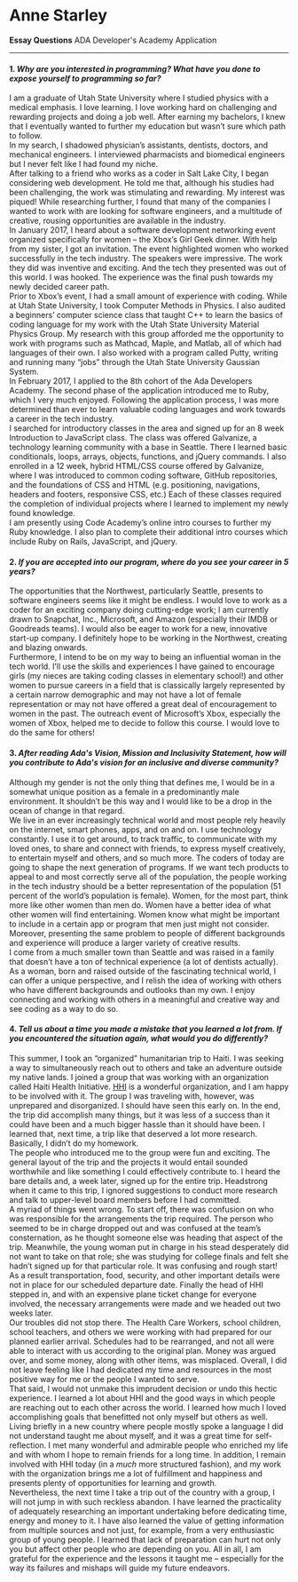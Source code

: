 
# Anne Starley  
**Essay Questions** ADA Developer's Academy Application  
_________________________________________________  
#### 1. *Why are you interested in programming? What have you done to expose yourself to programming so far?*  
I am a graduate of Utah State University where I studied physics with a medical emphasis. I love learning. I love working hard on challenging and rewarding projects and doing a job well. After earning my bachelors, I knew that I eventually wanted to further my education but wasn’t sure which path to follow.  
In my search, I shadowed physician’s assistants, dentists, doctors, and mechanical engineers. I interviewed pharmacists and biomedical engineers but I never felt like I had found my niche.  
After talking to a friend who works as a coder in Salt Lake City, I began considering web development. He told me that, although his studies had been challenging, the work was stimulating and rewarding. My interest was piqued! While researching further, I found that many of the companies I wanted to work with are looking for software engineers, and a multitude of creative, rousing opportunities are available in the industry.  
In January 2017, I heard about a software development networking event organized specifically for women – the Xbox’s Girl Geek dinner. With help from my sister, I got an invitation. The event highlighted women who worked successfully in the tech industry. The speakers were impressive. The work they did was inventive and exciting. And the tech they presented was out of this world. I was hooked. The experience was the final push towards my newly decided career path.  
Prior to Xbox’s event, I had a small amount of experience with coding. While at Utah State University, I took Computer Methods in Physics. I also audited a beginners’ computer science class that taught C++ to learn the basics of coding language for my work with the Utah State University Material Physics Group. My research with this group afforded me the opportunity to work with programs such as Mathcad, Maple, and Matlab, all of which had languages of their own. I also worked with a program called Putty, writing and running many “jobs” through the Utah State University Gaussian System.  
In February 2017, I applied to the 8th cohort of the Ada Developers Academy. The second phase of the application introduced me to Ruby, which I very much enjoyed. Following the application process, I was more determined than ever to learn valuable coding languages and work towards a career in the tech industry.  
I searched for introductory classes in the area and signed up for an 8 week Introduction to JavaScript class. The class was offered Galvanize, a technology learning community with a base in Seattle. There I learned basic conditionals, loops, arrays, objects, functions, and jQuery commands. I also enrolled in a 12 week, hybrid HTML/CSS course offered by Galvanize, where I was introduced to common coding software, GitHub repositories, and the foundations of CSS and HTML (e.g. positioning, navigations, headers and footers, responsive CSS, etc.) Each of these classes required the completion of individual projects where I learned to implement my newly found knowledge.    
I am presently using Code Academy’s online intro courses to further my Ruby knowledge. I also plan to complete their additional intro courses which include Ruby on Rails, JavaScript, and jQuery.  

#### 2. *If you are accepted into our program, where do you see your career in 5 years?*  

The opportunities that the Northwest, particularly Seattle, presents to software engineers seems like it might be endless. I would love to work as a coder for an exciting company doing cutting-edge work; I am currently drawn to Snapchat, Inc., Microsoft, and Amazon (especially their IMDB or Goodreads teams). I would also be eager to work for a new, innovative start-up company. I definitely hope to be working in the Northwest, creating and blazing onwards.  
Furthermore, I intend to be on my way to being an influential woman in the tech world. I’ll use the skills and experiences I have gained to encourage girls (my nieces are taking coding classes in elementary school!) and other women to pursue careers in a field that is classically largely represented by a certain narrow demographic and may not have a lot of female representation or may not have offered a great deal of encouragement to women in the past. The outreach event of Microsoft’s Xbox, especially the women of Xbox, helped me to decide to follow this course. I would love to do the same for others!  

#### 3. *After reading Ada's Vision, Mission and Inclusivity Statement, how will you contribute to Ada's vision for an inclusive and diverse community?*  
Although my gender is not the only thing that defines me, I would be in a somewhat unique position as a female in a predominantly male environment. It shouldn’t be this way and I would like to be a drop in the ocean of change in that regard.  
We live in an ever increasingly technical world and most people rely heavily on the internet, smart phones, apps, and on and on. I use technology constantly. I use it to get around, to track traffic, to communicate with my loved ones, to share and connect with friends, to express myself creatively, to entertain myself and others, and so much more. The coders of today are going to shape the next generation of programs. If we want tech products to appeal to and most correctly serve all of the population, the people working in the tech industry should be a better representation of the population (51 percent of the world’s population is female). Women, for the most part, think more like other women than men do. Women have a better idea of what other women will find entertaining. Women know what might be important to include in a certain app or program that men just might not consider. Moreover, presenting the same problem to people of different backgrounds and experience will produce a larger variety of creative results.  
I come from a much smaller town than Seattle and was raised in a family that doesn’t have a ton of technical experience (a lot of dentists actually). As a woman, born and raised outside of the fascinating technical world, I can offer a unique perspective, and I relish the idea of working with others who have different backgrounds and outlooks than my own. I enjoy connecting and working with others in a meaningful and creative way and see coding as a way to do so.  

#### 4. *Tell us about a time you made a mistake that you learned a lot from. If you encountered the situation again, what would you do differently?*  
This summer, I took an “organized” humanitarian trip to Haiti. I was seeking a way to simultaneously reach out to others and take an adventure outside my native lands. I joined a group that was working with an organization called Haiti Health Initiative. [HHI](http://haitihealthinitiative.org/ "Check out their webpage here!") is a wonderful organization, and I am happy to be involved with it. The group I was traveling with, however, was unprepared and disorganized. I should have seen this early on. In the end, the trip did accomplish many things, but it was less of a success than it could have been and a much bigger hassle than it should have been. I learned that, next time, a trip like that deserved a lot more research. Basically, I didn’t do my homework.  
The people who introduced me to the group were fun and exciting. The general layout of the trip and the projects it would entail sounded worthwhile and like something I could effectively contribute to. I heard the bare details and, a week later, signed up for the entire trip. Headstrong when it came to this trip, I ignored suggestions to conduct more research and talk to upper-level board members before I had committed.  
A myriad of things went wrong. To start off, there was confusion on who was responsible for the arrangements the trip required. The person who seemed to be in charge dropped out and was confused at the team’s consternation, as he thought someone else was heading that aspect of the trip. Meanwhile, the young woman put in charge in his stead desperately did not want to take on that role; she was studying for college finals and felt she hadn’t signed up for that particular role. It was confusing and rough start! As a result transportation, food, security, and other important details were not in place for our scheduled departure date. Finally the head of HHI stepped in, and with an expensive plane ticket change for everyone involved, the necessary arrangements were made and we headed out two weeks later.  
Our troubles did not stop there. The Health Care Workers, school children, school teachers, and others we were working with had prepared for our planned earlier arrival. Schedules had to be rearranged, and not all were able to interact with us according to the original plan. Money was argued over, and some money, along with other items, was misplaced. Overall, I did not leave feeling like I had dedicated my time and resources in the most positive way for me or the people I wanted to serve.  
That said, I would not unmake this imprudent decision or undo this hectic experience. I learned a lot about HHI and the good ways in which people are reaching out to each other across the world. I learned how much I loved accomplishing goals that benefitted not only myself but others as well. Living briefly in a new country where people mostly spoke a language I did not understand taught me about myself, and it was a great time for self-reflection. I met many wonderful and admirable people who enriched my life and with whom I hope to remain friends for a long time. In addition, I remain involved with HHI today (in a *much* more structured fashion), and my work with the organization brings me a lot of fulfillment and happiness and presents plenty of opportunities for learning and growth.  
Nevertheless, the next time I take a trip out of the country with a group, I will not jump in with such reckless abandon. I have learned the practicality of adequately researching an important undertaking before dedicating time, energy and money to it. I have also learned the value of getting information from multiple sources and not just, for example, from a very enthusiastic group of young people. I learned that lack of preparation can hurt not only you but affect other people who are depending on you. All in all, I am grateful for the experience and the lessons it taught me – especially for the way its failures and mishaps will guide my future endeavors.
